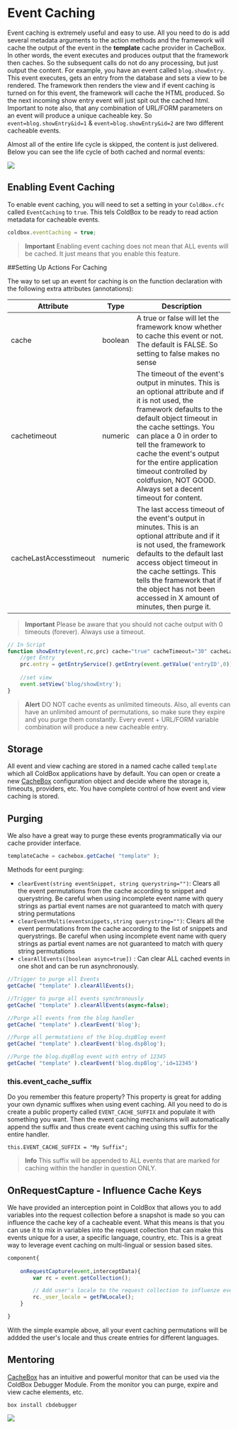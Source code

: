 # Event Caching

Event caching is extremely useful and easy to use. All you need to do is add several metadata arguments to the action methods and the framework will cache the output of the event in the **template** cache provider in CacheBox. In other words, the event executes and produces output that the framework then caches. So the subsequent calls do not do any processing, but just output the content. For example, you have an event called `blog.showEntry`. This event executes, gets an entry from the database and sets a view to be rendered. The framework then renders the view and if event caching is turned on for this event, the framework will cache the HTML produced. So the next incoming show entry event will just spit out the cached html. Important to note also, that any combination of URL/FORM parameters on an event will produce a unique cacheable key. So `event=blog.showEntry&id=1` & `event=blog.showEntry&id=2` are two different cacheable events.

Almost all of the entire life cycle is skipped, the content is just delivered. Below you can see the life cycle of both cached and normal events:

![](../images/EventCachingFlow.jpg)

## Enabling Event Caching

To enable event caching, you will need to set a setting in your `ColdBox.cfc` called `EventCaching` to `true`. This tels ColdBox to be ready to read action metadata for cacheable events.
 
 ```js
 coldbox.eventCaching = true;
 ```
 
 > **Important** Enabling event caching does not mean that ALL events will be cached. It just means that you enable this feature. 
 
 ##Setting Up Actions For Caching
 
 The way to set up an event for caching is on the function declaration with the following extra attributes (annotations):
 
|Attribute|Type|Description|
|--|--|--|
|cache|boolean|A true or false will let the framework know whether to cache this event or not. The default is FALSE. So setting to false makes no sense|
|cachetimeout|numeric|The timeout of the event's output in minutes. This is an optional attribute and if it is not used, the framework defaults to the default object timeout in the cache settings. You can place a 0 in order to tell the framework to cache the event's output for the entire application timeout controlled by coldfusion, NOT GOOD. Always set a decent timeout for content. |
|cacheLastAccesstimeout |numeric|The last access timeout of the event's output in minutes. This is an optional attribute and if it is not used, the framework defaults to the default last access object timeout in the cache settings. This tells the framework that if the object has not been accessed in X amount of minutes, then purge it.|


> **Important** Please be aware that you should not cache output with 0 timeouts (forever). Always use a timeout. 

```js
// In Script
function showEntry(event,rc,prc) cache="true" cacheTimeout="30" cacheLastAccessTimeout="15"{
	//get Entry
	prc.entry = getEntryService().getEntry(event.getValue('entryID',0));
		
	//set view
	event.setView('blog/showEntry');
}
```

> **Alert** DO NOT cache events as unlimited timeouts. Also, all events can have an unlimited amount of permutations, so make sure they expire and you purge them constantly. Every event + URL/FORM variable combination will produce a new cacheable entry. 


## Storage

All event and view caching are stored in a named cache called `template` which all ColdBox applications have by default. You can open or create a new [CacheBox](http://cachebox.ortusbooks.com) configuration object and decide where the storage is, timeouts, providers, etc. You have complete control of how event and view caching is stored.

## Purging
We also have a great way to purge these events programmatically via our cache provider interface.

```js
templateCache = cachebox.getCache( "template" );
```

Methods for eent purging:

* `clearEvent(string eventSnippet, string querystring="")`: Clears all the event permutations from the cache according to snippet and querystring. Be careful when using incomplete event name with query strings as partial event names are not guaranteed to match with query string permutations
* `clearEventMulti(eventsnippets,string querystring="")`: Clears all the event permutations from the cache according to the list of snippets and querystrings. Be careful when using incomplete event name with query strings as partial event names are not guaranteed to match with query string permutations
* `clearAllEvents([boolean async=true])` : Can clear ALL cached events in one shot and can be run asynchronously.

```js
//Trigger to purge all Events
getCache( "template" ).clearAllEvents();

//Trigger to purge all events synchronously
getCache( "template" ).clearAllEvents(async=false);

//Purge all events from the blog handler
getCache( "template" ).clearEvent('blog');

//Purge all permutations of the blog.dspBlog event
getCache( "template" ).clearEvent('blog.dspBlog');

//Purge the blog.dspBlog event with entry of 12345
getCache( "template" ).clearEvent('blog.dspBlog','id=12345')
```

### this.event_cache_suffix

Do you remember this feature property? This property is great for adding your own dynamic suffixes when using event caching. All you need to do is create a public property called `EVENT_CACHE_SUFFIX` and populate it with something you want. Then the event caching mechanisms will automatically append the suffix and thus create event caching using this suffix for the entire handler.

`this.EVENT_CACHE_SUFFIX = "My Suffix";`

> **Info** This suffix will be appended to ALL events that are marked for caching within the handler in question ONLY. 

## OnRequestCapture - Influence Cache Keys

We have provided an interception point in ColdBox that allows you to add variables into the request collection before a snapshot is made so you can influence the cache key of a cacheable event. What this means is that you can use it to mix in variables into the request collection that can make this events unique for a user, a specific language, country, etc. This is a great way to leverage event caching on multi-lingual or session based sites.

```js
component{
	
	onRequestCapture(event,interceptData){
		var rc = event.getCollection();

		// Add user's locale to the request collection to influenze event caching
		rc._user_locale = getFWLocale();
	}

}
```

With the simple example above, all your event caching permutations will be addded the user's locale and thus create entries for different languages.

## Mentoring

[CacheBox](http://cachebox.ortusbooks.com) has an intuitive and powerful monitor that can be used via the ColdBox Debugger Module. From the monitor you can purge, expire and view cache elements, etc.

```
box install cbdebugger
```


![](../images/cachemonitor.jpg)

